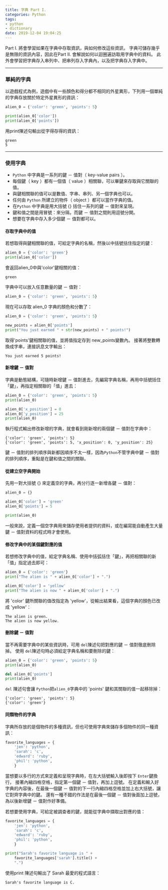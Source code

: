 ```yaml
---
title: 字典 Part I.
categories: Python
tags:
- python
- dictionary
date: 2019-12-04 19:04:25
---
```


Part I. 將會學習如果在字典中存取資訊，與如何修改這些資訊，
字典可儲存幾乎是無限的資訊內容，因此在Part II. 會解說如何以迴圈遍訪取用字典中的資料。
此外會學習把字典存入串列中、把串列存入字典內，以及把字典存入字典中。

<!-- more -->

---

### 單純的字典
以遊戲程式為例，遊戲中有一些顏色和得分都不相同的外星異形，下列用一個單純的字典存放關於特定外星異形的資訊：
```python
alien_0 = {'color': 'green', 'points': 5}

print(alien_0['color'])
print(alien_0['points'])
```
用print陳述句輸出從字得存得的資訊：
```text
green
5
```

---

### 使用字典
+ `Python` 中字典是一系列的鍵 － 值對（ key-value pairs ）。
+ 每個鍵（ key ）都有一個值（ value ）相關聯，可以畢鍵來存取與它關聯的值。
+ 與鍵相關聯的值可以是數值、字串、串列、另一個字典也可以。
+ 任何由 `Python` 所建立的物件（ object ）都可以當作字典的值。
+ 在`Python` 中字典是用大括號 {} 括住一系列的鍵 － 值對來呈現。
+ 鍵和值之間是用冒號：來分隔，而鍵 － 值對之間則用逗號分開。
+ 想要在字典中存入多少個鍵 － 值對都可以。

#### 存取字典中的值
若想取得與鍵相關聯的值，可給定字典的名稱，然後以中括號括住指定的鍵：
```python
alien_0 = {'color': 'green'}
print(alien_0['color'])
```
會返回alien_0中與'color'鍵相關的值：
```text
green
```
字典中可以放入任意數量的鍵 － 值對：
```python
alien_0 = {'color': 'green', 'points': 5}
```
現在可以存取 alien_0 字典的顏色和分數了：
```python
alien_0 = {'color': 'green', 'points': 5}

new_points = alien_0['points']
print("You just earned " + str(new_points) + " points!")
```
取得'points'鍵相關聯的值，並將值指定存到 new_points變數內。
接著將整數轉換成字串，連接訊息文字輸出：
```text
You just earned 5 points!
```

#### 新增鍵 － 值對
字典是動態結構，可隨時新增鍵 － 值對進去，先編寫字典名稱，再用中括號括住「鍵」，再指定相關聯的「值」進去：
```python
alien_0 = {'color': 'green', 'points': 5}
print(alien_0)

alien_0['x_position'] = 0
alien_0['y_position'] = 25
print(alien_0)
```
執行程式輸出修改新增的字典，就會看到剛新增的兩個鍵 － 值對在字典中：
```text
{'color': 'green', 'points': 5}
{'color': 'green', 'points': 5, 'x_position': 0, 'y_position': 25}
```
鍵 － 值對的排列順序與新都因順序不太一樣，因為`Python`不管字典中鍵 － 值對的排列順序，重點是在鍵和值之間的關聯。

#### 從建立空字典開始
先用一對大括號 {} 來定義空的字典，再分行逐一新增各鍵 － 值對：
```python
alien_0 = {}

alien_0['color'] = 'green'
alien_0['points'] = 5

print(alien_0)
```
一般來說，定義一個空字典用來儲存使用者提供的資料，或在編寫能自動產生大量鍵 － 值對資料的程式時才會使用。

#### 修改字典中的某個鍵對應的值
若想修改字典中的值，給定字典名稱、使用中括弧括住「鍵」，再把相關聯的新「值」指定過去即可：
```python
alien_0 = {'color': 'green'}
print("The alien is " + alien_0['color'] + ".")

alien_0['color'] = 'yellow'
print("The alien is now " + alien_0['color'] + ".")
```
將 'color' 鍵所關聯的值改指定為 'yellow'，從輸出結果看，這個字典的顏色已改成 'yellow'：
```text
The alien is green.
The alien is now yellow.
```

#### 刪除鍵 － 值對
當不再需要字典中的某些資訊時，可用 `del`陳述句把對應的鍵 － 值對徹底刪除掉。
使用 `del`陳述句時必須給定字典名稱和要刪除的鍵：
```python
alien_0 = {'color': 'green', 'points': 5}
print(alien_0)

del alien_0['points']
print(alien_0)
```
`del` 陳述句會讓 `Python`把`alien_0`字典中的 'points' 鍵和其關聯的值一起移除掉：
```text
{'color': 'green', 'points': 5}
{'color': 'green'}
```
#### 同類物件的字典
字典所存放的是個物件的多種資訊，但也可使用字典來儲存多個物件的同一種資訊：
```python
favorite_languages = {
    'jen': 'python',
    'sarah': 'c',
    'edward': 'ruby',
    'phil': 'python',
    }
```
當想要以多行的方式來定義和呈現字典時，在左大括號輸入後即按下 `Enter`鍵換行，
接著內縮四格空格，指定第一個鍵 － 值對，再加上逗號。
在定義和輸入好字典的內容後，在最後一個鍵 － 值對的下一行內縮四格空格並加上右大括號，讓它對齊字典中的鍵。
還有一種不錯的作法是在最後一個鍵 － 值對後面加上逗號，為以後新增鍵 － 值對作好準備。

若想要使用字典，可給定被調查者的鍵，就能從字典中擷取出對應的值：
```python
favorite_languages = {
    'jen': 'python',
    'sarah': 'c',
    'edward': 'ruby',
    'phil': 'python',
    }

print("Sarah's favorite language is " +
    favorite_languages['sarah'].title() +
    ".")
```
使用print 陳述句輸出了 Sarah 最愛的程式語言：
```text
Sarah's favorite language is C.
```
